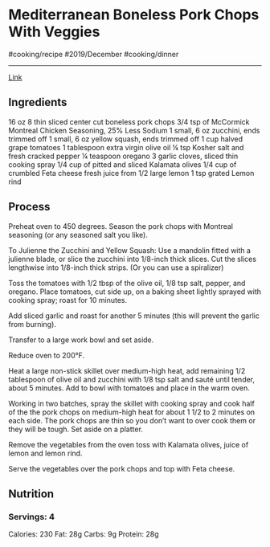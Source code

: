 # Mediterranean Boneless Pork Chops With Veggies
#cooking/recipe #2019/December #cooking/dinner
- - - -
[Link](https://www.skinnytaste.com/mediterranean-boneless-pork-chops/)

## Ingredients
16 oz 8 thin sliced center cut boneless pork chops
3/4 tsp of McCormick Montreal Chicken Seasoning, 25% Less Sodium
1 small, 6 oz zucchini, ends trimmed off
1 small, 6 oz yellow squash, ends trimmed off
1 cup halved grape tomatoes
1 tablespoon extra virgin olive oil
¼ tsp Kosher salt and fresh cracked pepper
¼ teaspoon oregano
3 garlic cloves, sliced thin
cooking spray
1/4 cup of pitted and sliced Kalamata olives
1/4 cup of crumbled Feta cheese
 fresh juice from 1/2 large lemon
1 tsp grated Lemon rind

## Process
Preheat oven to 450 degrees. Season the pork chops with Montreal seasoning (or any seasoned salt you like).

To Julienne the Zucchini and Yellow Squash: Use a mandolin fitted with a julienne blade, or slice the zucchini into 1/8-inch thick slices. Cut the slices lengthwise into 1/8-inch thick strips. (Or you can use a spiralizer)

Toss the tomatoes with 1/2 tbsp of the olive oil, 1/8 tsp salt, pepper, and oregano.  Place tomatoes, cut side up, on a baking sheet lightly sprayed with cooking spray; roast for 10 minutes.

Add sliced garlic and roast for another 5 minutes (this will prevent the garlic from burning).

Transfer to a large work bowl and set aside.

Reduce oven to 200°F.

Heat a large non-stick skillet over medium-high heat, add remaining 1/2 tablespoon of olive oil and zucchini with 1/8 tsp salt and sauté until tender, about 5 minutes.
Add to bowl with tomatoes and place in the warm oven.

Working in two batches, spray the skillet with cooking spray and cook half of the the pork chops on medium-high heat for about 1 1/2 to 2 minutes on each side.  The pork chops are thin so you don’t want to over cook them or they will be tough.  Set aside on a platter.

Remove the vegetables from the oven toss with Kalamata olives, juice of lemon and lemon rind.

Serve the vegetables over the pork chops and top with Feta cheese.

## Nutrition
### Servings: 4
Calories: 230
Fat: 28g
Carbs: 9g
Protein: 28g